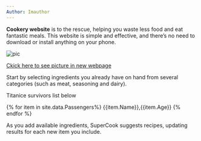 ```yaml
---
Author: Imauthor
---
```

**Cookery website** is to the rescue, helping you waste less food and eat fantastic meals. This website is simple and effective, and there’s no need to download or install anything on your phone.

![pic](https://www.daringgourmet.com/wp-content/uploads/2014/11/Au-Gratin-Potatoes-1-square.jpg)


[Ckick here to see picture in new webpage](https://www.daringgourmet.com/wp-content/uploads/2014/11/Au-Gratin-Potatoes-1-square.jpg)

Start by selecting ingredients you already have on hand from several categories (such as meat, seasoning and dairy).

Titanice survivors list below

{% for item in site.data.Passengers%}
{{item.Name}},{{item.Age}}
{% endfor %}

As you add available ingredients, SuperCook suggests recipes, updating results for each new item you include.

